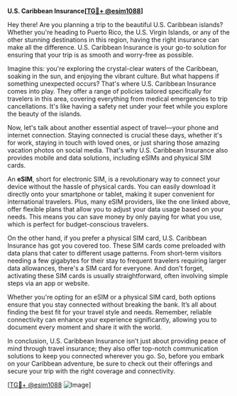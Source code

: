 **U.S. Caribbean Insurance[[TG💪+ @esim1088](https://t.me/s/esim1088)]**

Hey there! Are you planning a trip to the beautiful U.S. Caribbean islands? Whether you're heading to Puerto Rico, the U.S. Virgin Islands, or any of the other stunning destinations in this region, having the right insurance can make all the difference. U.S. Caribbean Insurance is your go-to solution for ensuring that your trip is as smooth and worry-free as possible.

Imagine this: you're exploring the crystal-clear waters of the Caribbean, soaking in the sun, and enjoying the vibrant culture. But what happens if something unexpected occurs? That's where U.S. Caribbean Insurance comes into play. They offer a range of policies tailored specifically for travelers in this area, covering everything from medical emergencies to trip cancellations. It's like having a safety net under your feet while you explore the beauty of the islands.

Now, let's talk about another essential aspect of travel—your phone and internet connection. Staying connected is crucial these days, whether it's for work, staying in touch with loved ones, or just sharing those amazing vacation photos on social media. That's why U.S. Caribbean Insurance also provides mobile and data solutions, including eSIMs and physical SIM cards. 

An **eSIM**, short for electronic SIM, is a revolutionary way to connect your device without the hassle of physical cards. You can easily download it directly onto your smartphone or tablet, making it super convenient for international travelers. Plus, many eSIM providers, like the one linked above, offer flexible plans that allow you to adjust your data usage based on your needs. This means you can save money by only paying for what you use, which is perfect for budget-conscious travelers.

On the other hand, if you prefer a physical SIM card, U.S. Caribbean Insurance has got you covered too. These SIM cards come preloaded with data plans that cater to different usage patterns. From short-term visitors needing a few gigabytes for their stay to frequent travelers requiring larger data allowances, there's a SIM card for everyone. And don't forget, activating these SIM cards is usually straightforward, often involving simple steps via an app or website.

Whether you're opting for an eSIM or a physical SIM card, both options ensure that you stay connected without breaking the bank. It’s all about finding the best fit for your travel style and needs. Remember, reliable connectivity can enhance your experience significantly, allowing you to document every moment and share it with the world.

In conclusion, U.S. Caribbean Insurance isn’t just about providing peace of mind through travel insurance; they also offer top-notch communication solutions to keep you connected wherever you go. So, before you embark on your Caribbean adventure, be sure to check out their offerings and secure your trip with the right coverage and connectivity.

[[TG💪+ @esim1088](https://t.me/s/esim1088) ![Image](https://i.postimg.cc/Y0z9fWf4/image.png)]